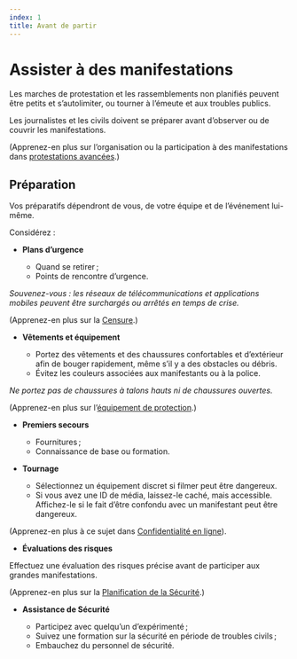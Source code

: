 ```yaml
---
index: 1
title: Avant de partir
---
```

# Assister à des manifestations

Les marches de protestation et les rassemblements non planifiés peuvent être petits et s’autolimiter, ou tourner à l’émeute et aux troubles publics.

Les journalistes et les civils doivent se préparer avant d’observer ou de couvrir les manifestations.

(Apprenez-en plus sur l’organisation ou la participation à des manifestations dans [protestations avancées](umbrella://work/protests/advanced).)

## Préparation

Vos préparatifs dépendront de vous, de votre équipe et de l’événement lui-même.

Considérez :

*   **Plans d’urgence**

    *   Quand se retirer ;
    *   Points de rencontre d’urgence.

_Souvenez-vous : les réseaux de télécommunications et applications mobiles peuvent être surchargés ou arrêtés en temps de crise._

(Apprenez-en plus sur la [Censure](umbrella://communications/censorship/beginner).)

*   **Vêtements et équipement**

    *   Portez des vêtements et des chaussures confortables et d’extérieur afin de bouger rapidement, même s’il y a des obstacles ou débris.
    *   Évitez les couleurs associées aux manifestants ou à la police.

*Ne portez pas de chaussures à talons hauts ni de chaussures ouvertes.*

(Apprenez-en plus sur l’[équipement de protection](umbrella://travel/protective-equipment).)

*   **Premiers secours**

    *   Fournitures ;
    *   Connaissance de base ou formation.

*   **Tournage**

    *   Sélectionnez un équipement discret si filmer peut être dangereux.
    *   Si vous avez une ID de média, laissez-le caché, mais accessible. Affichez-le si le fait d’être confondu avec un manifestant peut être dangereux.

(Apprenez-en plus à ce sujet dans [Confidentialité en ligne](umbrella://communications/online-privacy/beginner)).

*   **Évaluations des risques**

Effectuez une évaluation des risques précise avant de participer aux grandes manifestations.

(Apprenez-en plus sur la [Planification de la Sécurité](umbrella://assess-your-risk/security-planning).)

*   **Assistance de Sécurité**

    *   Participez avec quelqu’un d’expérimenté ;
    *   Suivez une formation sur la sécurité en période de troubles civils ;
    *   Embauchez du personnel de sécurité.

